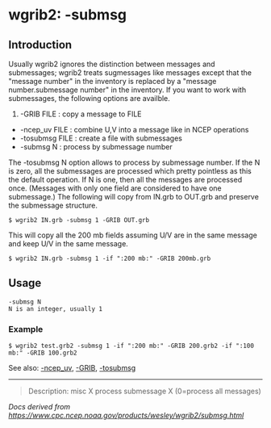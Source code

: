 # wgrib2: -submsg

## Introduction

Usually wgrib2 ignores the distinction between messages and submessages; wgrib2 treats
sugmessages like messages except that the "message number" in the inventory is replaced
by a "message number.submessage number" in the inventory. If you want to work with
submessages, the following options are availble.

1. -GRIB FILE : copy a message to FILE

- -ncep_uv FILE : combine U,V into a message like in NCEP operations
- -tosubmsg FILE : create a file with submessages
- -submsg N : process by submessage number

The -tosubmsg N option allows to process by submessage number.
If the N is zero, all the submessages are processed which pretty pointless
as this the default operation. If N is one, then all the messages are processed once.
(Messages with only one field are considered to have one submessage.) The following
will copy from IN.grb to OUT.grb and preserve the submessage structure.

```
$ wgrib2 IN.grb -submsg 1 -GRIB OUT.grb
```

This will copy all the 200 mb fields assuming U/V are in the same message and
keep U/V in the same message.

```
$ wgrib2 IN.grb -submsg 1 -if ":200 mb:" -GRIB 200mb.grb
```

## Usage

```
-submsg N
N is an integer, usually 1
```

### Example

```
$ wgrib2 test.grb2 -submsg 1 -if ":200 mb:" -GRIB 200.grb2 -if ":100 mb:" -GRIB 100.grb2
```

See also: [-ncep_uv](./ncep_uv.md),
[-GRIB](./GRIB.md),
[-tosubmsg](./tosubmsg.md)

---

> Description: misc X process submessage X (0=process all messages)

_Docs derived from <https://www.cpc.ncep.noaa.gov/products/wesley/wgrib2/submsg.html>_
